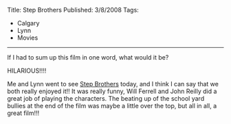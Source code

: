Title: Step Brothers
Published: 3/8/2008
Tags:
- Calgary
- Lynn
- Movies
---

If I had to sum up this film in one word, what would it be?

HILARIOUS!!!!

Me and Lynn went to see [Step Brothers](http://www.imdb.com/title/tt0838283/) today, and I think I can say that we both really enjoyed it!! It was really funny, Will Ferrell and John Reilly did a great job of playing the characters. The beating up of the school yard bullies at the end of the film was maybe a little over the top, but all in all, a great film!!!
